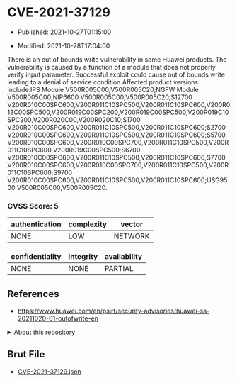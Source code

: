 # CVE-2021-37129

- Published: 2021-10-27T01:15:00

- Modified: 2021-10-28T17:04:00

There is an out of bounds write vulnerability in some Huawei products. The vulnerability is caused by a function of a module that does not properly verify input parameter. Successful exploit could cause out of bounds write leading to a denial of service condition.Affected product versions include:IPS Module V500R005C00,V500R005C20;NGFW Module V500R005C00;NIP6600 V500R005C00,V500R005C20;S12700 V200R010C00SPC600,V200R011C10SPC500,V200R011C10SPC600,V200R013C00SPC500,V200R019C00SPC200,V200R019C00SPC500,V200R019C10SPC200,V200R020C00,V200R020C10;S1700 V200R010C00SPC600,V200R011C10SPC500,V200R011C10SPC600;S2700 V200R010C00SPC600,V200R011C10SPC500,V200R011C10SPC600;S5700 V200R010C00SPC600,V200R010C00SPC700,V200R011C10SPC500,V200R011C10SPC600,V200R019C00SPC500;S6700 V200R010C00SPC600,V200R011C10SPC500,V200R011C10SPC600;S7700 V200R010C00SPC600,V200R010C00SPC700,V200R011C10SPC500,V200R011C10SPC600;S9700 V200R010C00SPC600,V200R011C10SPC500,V200R011C10SPC600;USG9500 V500R005C00,V500R005C20.

### CVSS Score: **5**

| authentication | complexity | vector |
| --- | --- | --- |
| NONE | LOW | NETWORK |

| confidentiality | integrity | availability |
| --- | --- | --- |
| NONE | NONE | PARTIAL |

## References

* https://www.huawei.com/en/psirt/security-advisories/huawei-sa-20211020-01-outofwrite-en

<details>
<summary>About this repository</summary> 

  This repository is part of the project [Live Hack CVE](https://github.com/Live-Hack-CVE). Main website can be found [www.live-hack.org](https://www.live-hack.org) 
  
  Made by [Sn0wAlice](https://github.com/Sn0wAlice) for the people that care about security and need to have a feed of the latest CVEs. Hope you enjoy it, don't forget to star the repo and follow me on [Twitter](https://twitter.com/Sn0wAlice) and [Github](https://github.com/Sn0wAlice). And that is my [personnal website](https://www.alice-snow.me/)

  - [Home Page](https://github.com/Live-Hack-CVE)
  - [Framework](https://github.com/Live-Hack-CVE/cve-framework)
  - [CVE database](https://github.com/Live-Hack-CVE/full_database)
  - [Changelog](https://github.com/Live-Hack-CVE/Changelog)
</details>

## Brut File

* [CVE-2021-37129.json](https://raw.githubusercontent.com/Live-Hack-CVE/full_database/main/cves/2021/CVE-2021-37129.json)

